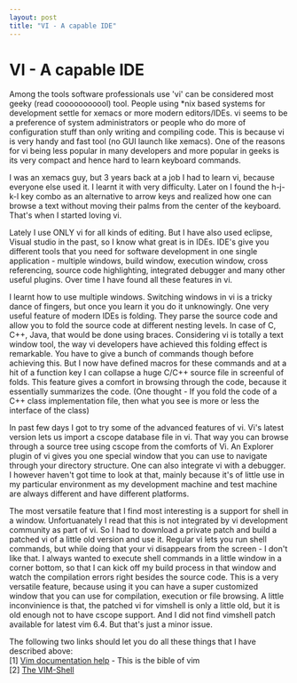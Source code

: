 ```yaml
---
layout: post
title: "VI - A capable IDE"
---
```

VI - A capable IDE
===
Among the tools software professionals use 'vi' can be considered most geeky (read cooooooooool) tool. People using \*nix based systems for development settle for xemacs or more modern editors/IDEs. vi seems to be a preference of system administrators or people who do more of configuration stuff than only writing and compiling code. This is because vi is very handy and fast tool (no GUI launch like xemacs). One of the reasons for vi being less popular in many developers and more popular in geeks is its very compact and hence hard to learn keyboard commands.  
  
I was an xemacs guy, but 3 years back at a job I had to learn vi, because everyone else used it. I learnt it with very difficulty. Later on I found the h-j-k-l key combo as an alternative to arrow keys and realized how one can browse a text without moving their palms from the center of the keyboard. That's when I started loving vi.  
  
Lately I use ONLY vi for all kinds of editing. But I have also used eclipse, Visual studio in the past, so I know what great is in IDEs. IDE's give you different tools that you need for software development in one single application - multiple windows, build window, execution window, cross referencing, source code highlighting, integrated debugger and many other useful plugins. Over time I have found all these features in vi.  
  
I learnt how to use multiple windows. Switching windows in vi is a tricky dance of fingers, but once you learn it you do it unknowingly. One very useful feature of modern IDEs is folding. They parse the source code and allow you to fold the source code at different nesting levels. In case of C, C++, Java, that would be done using braces. Considering vi is totally a text window tool, the way vi developers have achieved this folding effect is remarkable. You have to give a bunch of commands though before achieving this. But I now have defined macros for these commands and at a hit of a function key I can collapse a huge C/C++ source file in screenful of folds. This feature gives a comfort in browsing through the code, because it essentially summarizes the code. (One thought - If you fold the code of a C++ class implementation file, then what you see is more or less the interface of the class)  
  
In past few days I got to try some of the advanced features of vi. Vi's latest version lets us import a cscope database file in vi. That way you can browse through a source tree using cscope from the comforts of Vi. An Explorer plugin of vi gives you one special window that you can use to navigate through your directory structure. One can also integrate vi with a debugger. I however haven't got time to look at that, mainly because it's of little use in my particular environment as my development machine and test machine are always different and have different platforms.  
  
The most versatile feature that I find most interesting is a support for shell in a window. Unfortuanately I read that this is not integrated by vi development community as part of vi. So I had to download a private patch and build a patched vi of a little old version and use it. Regular vi lets you run shell commands, but while doing that your vi disappears from the screen - I don't like that. I always wanted to execute shell commands in a little window in a corner bottom, so that I can kick off my build process in that window and watch the compilation errors right besides the source code. This is a very versatile feature, because using it you can have a super customized window that you can use for compilation, execution or file browsing. A little inconvinience is that, the patched vi for vimshell is only a little old, but it is old enough not to have cscope support. And I did not find vimshell patch available for latest vim 6.4\. But that's just a minor issue.  
  
The following two links should let you do all these things that I have described above:  
\[1\] [Vim documentation help][0] - This is the bible of vim  
\[2\] [The VIM-Shell][1]

[0]: http://vimdoc.sourceforge.net/htmldoc/help.html
[1]: http://www.wana.at/vimshell/
